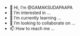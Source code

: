 - 👋 Hi, I’m @GAMAKSUDAPAAPA
- 👀 I’m interested in ...
- 🌱 I’m currently learning ...
- 💞️ I’m looking to collaborate on ...
- 📫 How to reach me ...

<!---
GAMAKSUDAPAAPA/GAMAKSUDAPAAPA is a ✨ special ✨ repository because its `README.md` (this file) appears on your GitHub profile.
You can click the Preview link to take a look at your changes.
--->

